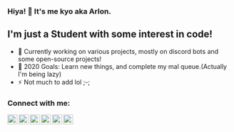 ### Hiya! 👋 It's me kyo aka Arlon.

## I'm just a Student with some interest in code!
- 🔭 Currently working on various projects, mostly on discord bots and some open-source projects!
- 🥅 2020 Goals: Learn new things, and complete my mal queue.(Actually I'm being lazy)
- ⚡ Not much to add lol ;-;

### Connect with me:

[<img align="left" alt="kyo | YouTube" width="22px" src="https://cdn.jsdelivr.net/npm/simple-icons@v3/icons/youtube.svg" />][youtube]
[<img align="left" alt="kyo | Twitter" width="22px" src="https://cdn.jsdelivr.net/npm/simple-icons@v3/icons/twitter.svg" />][twitter]
[<img align="left" alt="kyo | Instagram" width="22px" src="https://cdn.jsdelivr.net/npm/simple-icons@v3/icons/instagram.svg" />][instagram]
[<img align="left" alt="kyo | Discord" width="22px" src="https://cdn.jsdelivr.net/npm/simple-icons@3.4.0/icons/discord.svg" />][discord]
[<img align="left" alt="kyo | Twitch" width="22px" src="https://cdn.jsdelivr.net/npm/simple-icons@3.4.0/icons/twitch.svg" />][twitch]
[<img align="left" alt="kyo | Reddit" width="22px" src="https://cdn.jsdelivr.net/npm/simple-icons@3.4.0/icons/reddit.svg" />][reddit]

<br />
<br />


[website]: https://idonthaveanywebsiteyet.sob
[twitter]: https://twitter.com/notkyoyo
[youtube]: https://www.youtube.com/channel/UC7l19HtYF7JAtm-XR_N1UnQ
[instagram]: https://instagram.com/notkyoyo
[twitch]: https://www.twitch.tv/me_Arlon
[discord]: Arlon#0001
[reddit]: https://www.reddit.com/user/-Arlon-
